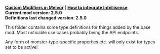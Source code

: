 **[Custom Modifiers in Melvor](https://github.com/KumaV1/Custom-Modifiers-in-Melvor)** | **[How to integrate Intellisense](https://github.com/KumaV1/Custom-Modifiers-in-Melvor/blob/develop/ModCreatorReadme.md#intellisense)**\
**Current mod version: 2.5.0**\
**Definitions last changed version: 2.5.0**

This folder contains some type definitions for things added by the base mod.
Most noticable use cases probably being the API endpoints.

Any form of monster-type-specific properties etc. will only exist for types set to be active!